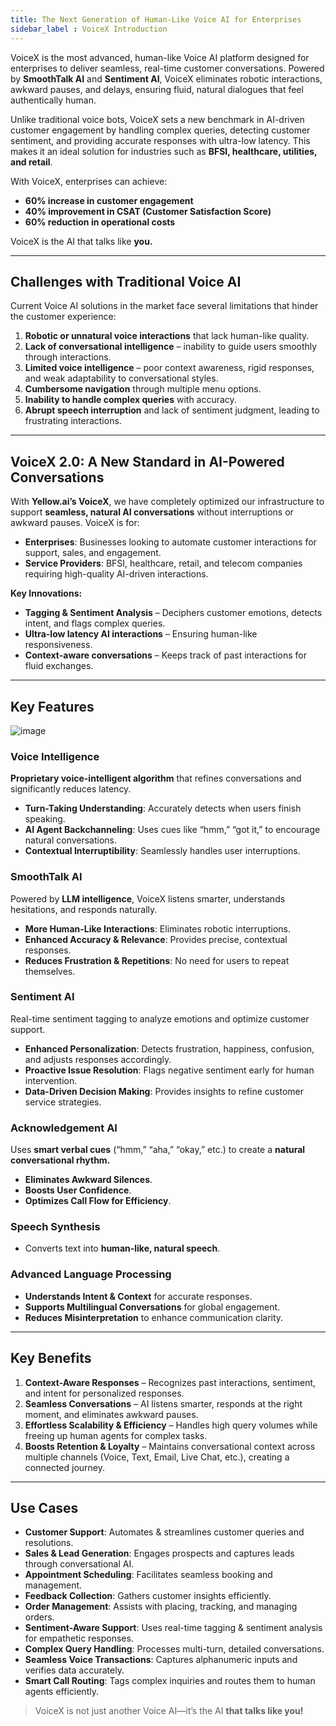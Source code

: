 ```yaml
---
title: The Next Generation of Human-Like Voice AI for Enterprises   
sidebar_label : VoiceX Introduction   
---
```



VoiceX is the most advanced, human-like Voice AI platform designed for enterprises to deliver seamless, real-time customer conversations. Powered by **SmoothTalk AI** and **Sentiment AI**, VoiceX eliminates robotic interactions, awkward pauses, and delays, ensuring fluid, natural dialogues that feel authentically human. 

Unlike traditional voice bots, VoiceX sets a new benchmark in AI-driven customer engagement by handling complex queries, detecting customer sentiment, and providing accurate responses with ultra-low latency. This makes it an ideal solution for industries such as **BFSI, healthcare, utilities, and retail**. 

With VoiceX, enterprises can achieve:
- **60% increase in customer engagement**
- **40% improvement in CSAT (Customer Satisfaction Score)**
- **60% reduction in operational costs**

VoiceX is the AI that talks like **you.**



---

## Challenges with Traditional Voice AI

Current Voice AI solutions in the market face several limitations that hinder the customer experience:
1. **Robotic or unnatural voice interactions** that lack human-like quality.
2. **Lack of conversational intelligence** – inability to guide users smoothly through interactions.
3. **Limited voice intelligence** – poor context awareness, rigid responses, and weak adaptability to conversational styles.
4. **Cumbersome navigation** through multiple menu options.
5. **Inability to handle complex queries** with accuracy.
6. **Abrupt speech interruption** and lack of sentiment judgment, leading to frustrating interactions.


---

## VoiceX 2.0: A New Standard in AI-Powered Conversations

With **Yellow.ai’s VoiceX**, we have completely optimized our infrastructure to support **seamless, natural AI conversations** without interruptions or awkward pauses. VoiceX is for: 
- **Enterprises**: Businesses looking to automate customer interactions for support, sales, and engagement.
- **Service Providers**: BFSI, healthcare, retail, and telecom companies requiring high-quality AI-driven interactions.

**Key Innovations:**

- **Tagging & Sentiment Analysis** – Deciphers customer emotions, detects intent, and flags complex queries.
- **Ultra-low latency AI interactions** – Ensuring human-like responsiveness.
- **Context-aware conversations** – Keeps track of past interactions for fluid exchanges.





---

## Key Features

![image](https://hackmd.io/_uploads/Hk6TPyajkl.png)



### Voice Intelligence

**Proprietary voice-intelligent algorithm** that refines conversations and significantly reduces latency.
- **Turn-Taking Understanding**: Accurately detects when users finish speaking.
- **AI Agent Backchanneling**: Uses cues like “hmm,” “got it,” to encourage natural conversations.
- **Contextual Interruptibility**: Seamlessly handles user interruptions.

### SmoothTalk AI

Powered by **LLM intelligence**, VoiceX listens smarter, understands hesitations, and responds naturally.
- **More Human-Like Interactions**: Eliminates robotic interruptions.
- **Enhanced Accuracy & Relevance**: Provides precise, contextual responses.
- **Reduces Frustration & Repetitions**: No need for users to repeat themselves.

### Sentiment AI

Real-time sentiment tagging to analyze emotions and optimize customer support.
- **Enhanced Personalization**: Detects frustration, happiness, confusion, and adjusts responses accordingly.
- **Proactive Issue Resolution**: Flags negative sentiment early for human intervention.
- **Data-Driven Decision Making**: Provides insights to refine customer service strategies.

### Acknowledgement AI

Uses **smart verbal cues** (“hmm,” “aha,” “okay,” etc.) to create a **natural conversational rhythm.**
- **Eliminates Awkward Silences**.
- **Boosts User Confidence**.
- **Optimizes Call Flow for Efficiency**.

### Speech Synthesis

- Converts text into **human-like, natural speech**.

### Advanced Language Processing

- **Understands Intent & Context** for accurate responses.
- **Supports Multilingual Conversations** for global engagement.
- **Reduces Misinterpretation** to enhance communication clarity.

---

## Key Benefits

1. **Context-Aware Responses** – Recognizes past interactions, sentiment, and intent for personalized responses.
2. **Seamless Conversations** – AI listens smarter, responds at the right moment, and eliminates awkward pauses.
3. **Effortless Scalability & Efficiency** – Handles high query volumes while freeing up human agents for complex tasks.
4. **Boosts Retention & Loyalty** – Maintains conversational context across multiple channels (Voice, Text, Email, Live Chat, etc.), creating a connected journey.

---

## Use Cases
- **Customer Support**: Automates & streamlines customer queries and resolutions.
- **Sales & Lead Generation**: Engages prospects and captures leads through conversational AI.
- **Appointment Scheduling**: Facilitates seamless booking and management.
- **Feedback Collection**: Gathers customer insights efficiently.
- **Order Management**: Assists with placing, tracking, and managing orders.
- **Sentiment-Aware Support**: Uses real-time tagging & sentiment analysis for empathetic responses.
- **Complex Query Handling**: Processes multi-turn, detailed conversations.
- **Seamless Voice Transactions**: Captures alphanumeric inputs and verifies data accurately.
- **Smart Call Routing**: Tags complex inquiries and routes them to human agents efficiently.


> VoiceX is not just another Voice AI—it’s the AI **that talks like you!**

